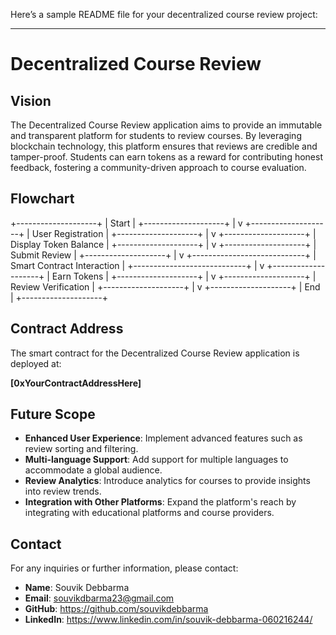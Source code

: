 Here’s a sample README file for your decentralized course review project:

---

# Decentralized Course Review

## Vision

The Decentralized Course Review application aims to provide an immutable and transparent platform for students to review courses. By leveraging blockchain technology, this platform ensures that reviews are credible and tamper-proof. Students can earn tokens as a reward for contributing honest feedback, fostering a community-driven approach to course evaluation.

## Flowchart

+--------------------+
|      Start         |
+--------------------+
           |
           v
+--------------------+
|  User Registration |
+--------------------+
           |
           v
+--------------------+
| Display Token Balance |
+--------------------+
           |
           v
+--------------------+
|  Submit Review     |
+--------------------+
           |
           v
+----------------------------+
| Smart Contract Interaction |
+----------------------------+
           |
           v
+--------------------+
|     Earn Tokens    |
+--------------------+
           |
           v
+--------------------+
| Review Verification |
+--------------------+
           |
           v
+--------------------+
|        End         |
+--------------------+


## Contract Address

The smart contract for the Decentralized Course Review application is deployed at:

**[0xYourContractAddressHere]** <!-- Replace with your actual contract address -->

## Future Scope

- **Enhanced User Experience**: Implement advanced features such as review sorting and filtering.
- **Multi-language Support**: Add support for multiple languages to accommodate a global audience.
- **Review Analytics**: Introduce analytics for courses to provide insights into review trends.
- **Integration with Other Platforms**: Expand the platform's reach by integrating with educational platforms and course providers.

## Contact

For any inquiries or further information, please contact:

- **Name**: Souvik Debbarma
- **Email**: souvikdbarma23@gmail.com
- **GitHub**: https://github.com/souvikdebbarma
- **LinkedIn**: https://www.linkedin.com/in/souvik-debbarma-060216244/
